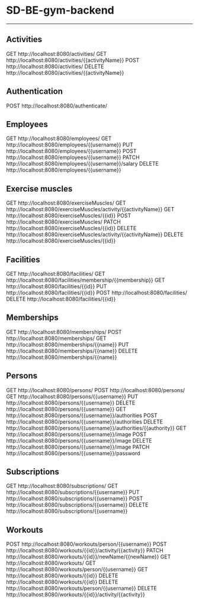 # SD-BE-gym-backend
---
## Activities
GET http://localhost:8080/activities/
GET http://localhost:8080/activities/{{activityName}}
POST http://localhost:8080/activities/
DELETE http://localhost:8080/activities/{{activityName}}

## Authentication
POST http://localhost:8080/authenticate/

## Employees
GET http://localhost:8080/employees/
GET http://localhost:8080/employees/{{username}}
PUT http://localhost:8080/employees/{{username}}
POST http://localhost:8080/employees/{{username}}
PATCH http://localhost:8080/employees/{{username}}/salary
DELETE http://localhost:8080/employees/{{username}}

## Exercise muscles
GET http://localhost:8080/exerciseMuscles/
GET http://localhost:8080/exerciseMuscles/activity/{{activityName}}
GET http://localhost:8080/exerciseMuscles/{{id}}
POST http://localhost:8080/exerciseMuscles/
PATCH http://localhost:8080/exerciseMuscles/{{id}}
DELETE http://localhost:8080/exerciseMuscles/activity/{{activityName}}
DELETE http://localhost:8080/exerciseMuscles/{{id}}

## Facilities
GET http://localhost:8080/facilities/
GET http://localhost:8080/facilities/membership/{{membership}}
GET http://localhost:8080/facilities/{{id}}
PUT http://localhost:8080/facilities/{{id}}
POST http://localhost:8080/facilities/
DELETE http://localhost:8080/facilities/{{id}}

## Memberships
GET http://localhost:8080/memberships/
POST http://localhost:8080/memberships/
GET http://localhost:8080/memberships/{{name}}
PUT http://localhost:8080/memberships/{{name}}
DELETE http://localhost:8080/memberships/{{name}}

## Persons
GET http://localhost:8080/persons/
POST http://localhost:8080/persons/
GET http://localhost:8080/persons/{{username}}
PUT http://localhost:8080/persons/{{username}}
DELETE http://localhost:8080/persons/{{username}}
GET http://localhost:8080/persons/{{username}}/authorities
POST http://localhost:8080/persons/{{username}}/authorities
DELETE http://localhost:8080/persons/{{username}}/authorities/{{authority}}
GET http://localhost:8080/persons/{{username}}/image
POST http://localhost:8080/persons/{{username}}/image
DELETE http://localhost:8080/persons/{{username}}/image
PATCH http://localhost:8080/persons/{{username}}/password

## Subscriptions
GET http://localhost:8080/subscriptions/
GET http://localhost:8080/subscriptions/{{username}}
PUT http://localhost:8080/subscriptions/{{username}}
POST http://localhost:8080/subscriptions/{{username}}
DELETE http://localhost:8080/subscriptions/{{username}}

## Workouts
POST http://localhost:8080/workouts/person/{{username}}
POST http://localhost:8080/workouts/{{id}}/activity/{{activity}}
PATCH http://localhost:8080/workouts/{{id}}/newName/{{newName}}
GET http://localhost:8080/workouts/
GET http://localhost:8080/workouts/person/{{username}}
GET http://localhost:8080/workouts/{{id}}
DELETE http://localhost:8080/workouts/{{id}}
DELETE http://localhost:8080/workouts/person/{{username}}
DELETE http://localhost:8080/workouts/{{id}}/activity/{{activity}}

